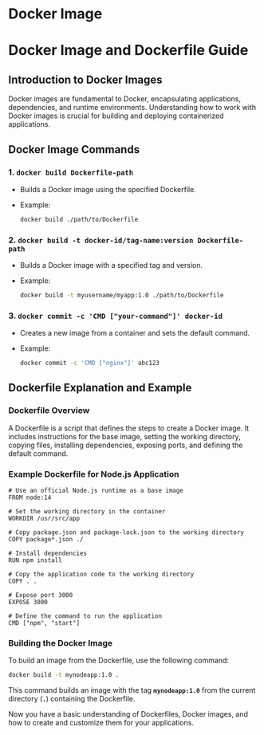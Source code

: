 # Docker Image

# Docker Image and Dockerfile Guide

## Introduction to Docker Images

Docker images are fundamental to Docker, encapsulating applications, dependencies, and runtime environments. Understanding how to work with Docker images is crucial for building and deploying containerized applications.

## Docker Image Commands

### 1. **`docker build Dockerfile-path`**

- Builds a Docker image using the specified Dockerfile.
- Example:
    
    ```bash
    docker build ./path/to/Dockerfile
    
    ```
    

### 2. **`docker build -t docker-id/tag-name:version Dockerfile-path`**

- Builds a Docker image with a specified tag and version.
- Example:
    
    ```bash
    docker build -t myusername/myapp:1.0 ./path/to/Dockerfile
    
    ```
    

### 3. **`docker commit -c 'CMD ["your-command"]' docker-id`**

- Creates a new image from a container and sets the default command.
- Example:
    
    ```bash
    docker commit -c 'CMD ["nginx"]' abc123
    
    ```
    

## Dockerfile Explanation and Example

### Dockerfile Overview

A Dockerfile is a script that defines the steps to create a Docker image. It includes instructions for the base image, setting the working directory, copying files, installing dependencies, exposing ports, and defining the default command.

### Example Dockerfile for Node.js Application

```
# Use an official Node.js runtime as a base image
FROM node:14

# Set the working directory in the container
WORKDIR /usr/src/app

# Copy package.json and package-lock.json to the working directory
COPY package*.json ./

# Install dependencies
RUN npm install

# Copy the application code to the working directory
COPY . .

# Expose port 3000
EXPOSE 3000

# Define the command to run the application
CMD ["npm", "start"]
```

### **Building the Docker Image**

To build an image from the Dockerfile, use the following command:

```bash
docker build -t mynodeapp:1.0 .
```

This command builds an image with the tag **`mynodeapp:1.0`** from the current directory (**`.`**) containing the Dockerfile.

Now you have a basic understanding of Dockerfiles, Docker images, and how to create and customize them for your applications.
